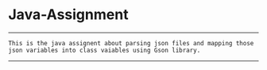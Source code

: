 # Java-Assignment
-----
```
This is the java assignent about parsing json files and mapping those json variables into class vaiables using Gson library.
```
-----
